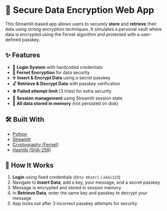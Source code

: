 # 🔐 Secure Data Encryption Web App

This Streamlit-based app allows users to securely **store** and **retrieve** their data using strong encryption techniques. It simulates a personal vault where data is encrypted using the Fernet algorithm and protected with a user-defined passkey.

## ✨ Features

- 🔑 **Login System** with hardcoded credentials
- 🔐 **Fernet Encryption** for data security
- ➕ **Insert & Encrypt Data** using a secret passkey
- 🔓 **Retrieve & Decrypt Data** with passkey verification
- ⛔ **Failed attempt limit** (3 tries) for extra security
- 🔁 **Session management** using Streamlit session state
- 🧠 **All data stored in memory** (not persisted on disk)

## 🛠️ Built With

- [Python](https://www.python.org/)
- [Streamlit](https://streamlit.io/)
- [Cryptography (Fernet)](https://cryptography.io/)
- [Hashlib (SHA-256)](https://docs.python.org/3/library/hashlib.html)

## 🔧 How It Works

1. **Login** using fixed credentials (`Ekta Khatri` / `ekki123`)
2. Navigate to **Insert Data**, add a key, your message, and a secret passkey
3. Message is encrypted and stored in session memory
4. In **Retrieve Data**, enter the same key and passkey to decrypt your message
5. App locks out after 3 incorrect passkey attempts for security
